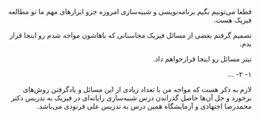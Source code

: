 <div dir="rtl">
قطعا می‌تونیم بگیم برنامه‌نویسی و شبیه‌سازی امروزه جزو ابزارهای مهم ما تو مطالعه فیزیک هست.


تصمیم گرفتم بعضی از مسائل فیزیک محاسباتی که باهاشون مواجه شدم رو اینجا قرار بدم.

تیتر مسائل رو اینجا قرارخواهم داد.

۱- 
۲-
...

لازم به ذکر هست که مواجه من با تعداد زیادی از این مسائل و یادگرفتن روش‌های برخورد و حل آن‌ها حاصل گذراندن درس شبیه‌سازی رایانه‌ای در فیزیک به تدریس دکتر محمدرضا اجتهادی و آزمایشگاه همین درس به تدریس علی فرنودی می‌باشد.
</div>
